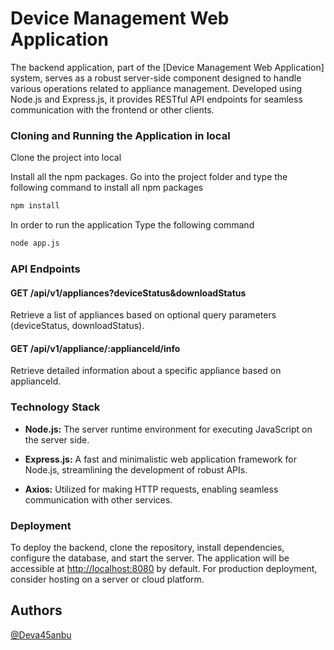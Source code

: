 # Device Management Web Application

The backend application, part of the [Device Management Web Application] system, serves as a robust server-side component designed to handle various operations related to appliance management. Developed using Node.js and Express.js, it provides RESTful API endpoints for seamless communication with the frontend or other clients.


### Cloning and Running the Application in local

Clone the project into local

Install all the npm packages. Go into the project folder and type the following command to install all npm packages

```bash
npm install
```

In order to run the application Type the following command

```bash
node app.js
```

### API Endpoints

#### GET /api/v1/appliances?deviceStatus&downloadStatus

Retrieve a list of appliances based on optional query parameters (deviceStatus, downloadStatus).

#### GET /api/v1/appliance/:applianceId/info

Retrieve detailed information about a specific appliance based on applianceId.

### Technology Stack

- **Node.js:** The server runtime environment for executing JavaScript on the server side.
  
- **Express.js:** A fast and minimalistic web application framework for Node.js, streamlining the development of robust APIs.

- **Axios:** Utilized for making HTTP requests, enabling seamless communication with other services.

### Deployment

To deploy the backend, clone the repository, install dependencies, configure the database, and start the server. The application will be accessible at [http://localhost:8080](http://localhost:8080) by default. For production deployment, consider hosting on a server or cloud platform.

## Authors

[@Deva45anbu](https://github.com/Deva45anbu)